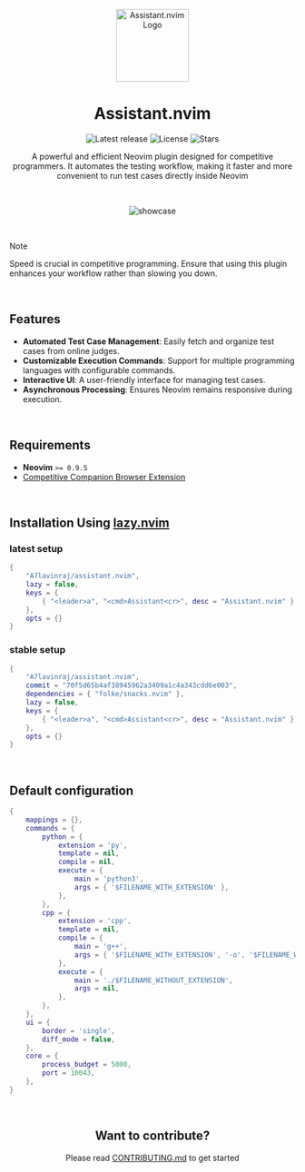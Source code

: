 <p align="center">
  <img width="128" height="128" alt='Assistant.nvim Logo' src="https://github.com/user-attachments/assets/97e16790-cefd-4e3f-993f-78f05895234c" />
</p>

<h1 align="center">Assistant.nvim</h1>

<p align="center">
  <img alt="Latest release" src="https://img.shields.io/github/v/release/A7Lavinraj/assistant.nvim?style=for-the-badge&logo=starship&color=C9CBFF&logoColor=D9E0EE&labelColor=302D41&include_prerelease&sort=semver" />
  <img alt="License" src="https://img.shields.io/github/license/A7Lavinraj/assistant.nvim?style=for-the-badge&logo=starship&color=ee999f&logoColor=D9E0EE&labelColor=302D41" />
  <img alt="Stars" src="https://img.shields.io/github/stars/A7Lavinraj/assistant.nvim?style=for-the-badge&logo=starship&color=c69ff5&logoColor=D9E0EE&labelColor=302D41" />
</p>

<p align="center">A powerful and efficient Neovim plugin designed for competitive programmers. It automates the testing workflow, making it faster and more convenient to run test cases directly inside Neovim</p>

<br>

<div align="center">

  ![showcase](https://github.com/user-attachments/assets/3f4e910e-deea-4946-ad0d-7ab2541084f7)

</div>

<br>

> [!NOTE]
> Speed is crucial in competitive programming. Ensure that using this plugin enhances your workflow rather than slowing you down.

<br>

## Features

- **Automated Test Case Management**: Easily fetch and organize test cases from online judges.
- **Customizable Execution Commands**: Support for multiple programming languages with configurable commands.
- **Interactive UI**: A user-friendly interface for managing test cases.
- **Asynchronous Processing**: Ensures Neovim remains responsive during execution.

<br>

## Requirements

- **Neovim** `>= 0.9.5`
- [Competitive Companion Browser Extension](https://github.com/jmerle/competitive-companion)

<br>

## Installation Using [lazy.nvim](https://github.com/folke/lazy.nvim)

### latest setup

```lua
{
    "A7lavinraj/assistant.nvim",
    lazy = false,
    keys = {
        { "<leader>a", "<cmd>Assistant<cr>", desc = "Assistant.nvim" }
    },
    opts = {}
}
```

### stable setup

```lua
{
    "A7lavinraj/assistant.nvim",
    commit = "70f5d65b4af38945962a3409a1c4a343cdd6e003",
    dependencies = { "folke/snacks.nvim" },
    lazy = false,
    keys = {
        { "<leader>a", "<cmd>Assistant<cr>", desc = "Assistant.nvim" }
    },
    opts = {}
}
```

<br>

## Default configuration

```lua
{
    mappings = {},
    commands = {
        python = {
            extension = 'py',
            template = nil,
            compile = nil,
            execute = {
                main = 'python3',
                args = { '$FILENAME_WITH_EXTENSION' },
            },
        },
        cpp = {
            extension = 'cpp',
            template = nil,
            compile = {
                main = 'g++',
                args = { '$FILENAME_WITH_EXTENSION', '-o', '$FILENAME_WITHOUT_EXTENSION' },
            },
            execute = {
                main = './$FILENAME_WITHOUT_EXTENSION',
                args = nil,
            },
        },
    },
    ui = {
        border = 'single',
        diff_mode = false,
    },
    core = {
        process_budget = 5000,
        port = 10043,
    },
}
```

<br>

<div align="center">
  <h2>Want to contribute?</h2>

  Please read [CONTRIBUTING.md](https://github.com/A7Lavinraj/assistant.nvim/blob/main/CONTRIBUTING.md) to get started
</div>
